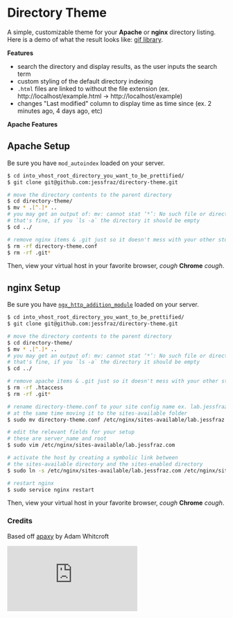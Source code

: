 # Directory Theme
A simple, customizable theme for your **Apache** or **nginx** directory listing.
Here is a demo of what the result looks like: [gif library](http://gifs.jessfraz.com).

**Features**

- search the directory and display results, as the user inputs the search term
- custom styling of the default directory indexing
- ```.html``` files are linked to without the file extension (ex. http://localhost/example.html -> http://localhost/example)
- changes "Last modified" column to display time as time since (ex. 2 minutes ago, 4 days ago, etc)

**Apache Features**

## Apache Setup
Be sure you have ```mod_autoindex``` loaded on your server.

```bash
$ cd into_vhost_root_directory_you_want_to_be_prettified/
$ git clone git@github.com:jessfraz/directory-theme.git

# move the directory contents to the parent directory
$ cd directory-theme/
$ mv * .[^.]* ..
# you may get an output of: mv: cannot stat ‘*’: No such file or directory
# that's fine, if you `ls -a` the directory it should be empty
$ cd ../

# remove nginx items & .git just so it doesn't mess with your other stuff
$ rm -rf directory-theme.conf
$ rm -rf .git*
```

Then, view your virtual host in your favorite browser, *cough* **Chrome** *cough*.

## nginx Setup
Be sure you have [```ngx_http_addition_module```](http://nginx.org/en/docs/http/ngx_http_addition_module.html) loaded on your server.

```bash
$ cd into_vhost_root_directory_you_want_to_be_prettified/
$ git clone git@github.com:jessfraz/directory-theme.git

# move the directory contents to the parent directory
$ cd directory-theme/
$ mv * .[^.]* ..
# you may get an output of: mv: cannot stat ‘*’: No such file or directory
# that's fine, if you `ls -a` the directory it should be empty
$ cd ../

# remove apache items & .git just so it doesn't mess with your other stuff
$ rm -rf .htaccess
$ rm -rf .git*

# rename directory-theme.conf to your site config name ex. lab.jessfraz.com
# at the same time moving it to the sites-available folder
$ sudo mv directory-theme.conf /etc/nginx/sites-available/lab.jessfraz.com

# edit the relevant fields for your setup
# these are server_name and root
$ sudo vim /etc/nginx/sites-available/lab.jessfraz.com

# activate the host by creating a symbolic link between
# the sites-available directory and the sites-enabled directory
$ sudo ln -s /etc/nginx/sites-available/lab.jessfraz.com /etc/nginx/sites-enabled/lab.jessfraz.com

# restart nginx
$ sudo service nginx restart
```

Then, view your virtual host in your favorite browser, *cough* **Chrome** *cough*.

### Credits
Based off [apaxy](https://github.com/AdamWhitcroft/Apaxy) by Adam Whitcroft


[![Analytics](https://ga-beacon.appspot.com/UA-29404280-16/directory-theme/README.md)](https://github.com/jessfraz/directory-theme)
